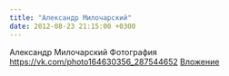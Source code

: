 ```yaml
---
title: "Александр Милочарский"
date: 2012-08-23 21:15:00 +0300
---
```


Александр Милочарский
Фотография
<a class="vk-attach" href="https://vk.com/photo164630356_287544652">https://vk.com/photo164630356_287544652</a>
<a class="vk-attach" href="https://vk.com/photo164630356_287544652">Вложение</a>
